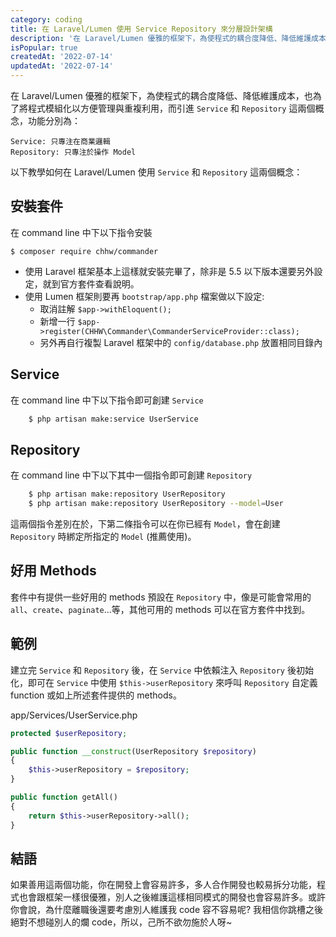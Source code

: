 ```yaml
---
category: coding
title: 在 Laravel/Lumen 使用 Service Repository 來分層設計架構
description: '在 Laravel/Lumen 優雅的框架下，為使程式的耦合度降低、降低維護成本，也為了將程式模組化以方便管理'
isPopular: true
createdAt: '2022-07-14'
updatedAt: '2022-07-14'
---
```


在 Laravel/Lumen 優雅的框架下，為使程式的耦合度降低、降低維護成本，也為了將程式模組化以方便管理與重複利用，而引進 `Service` 和 `Repository` 這兩個概念，功能分別為：
```
Service: 只專注在商業邏輯
Repository: 只專注於操作 Model 
```

以下教學如何在 Laravel/Lumen 使用 `Service` 和 `Repository` 這兩個概念：

## 安裝套件
在 command line 中下以下指令安裝
```
$ composer require chhw/commander
```
* 使用 Laravel 框架基本上這樣就安裝完畢了，除非是 5.5 以下版本還要另外設定，就到官方套件查看說明。
* 使用 Lumen 框架則要再 `bootstrap/app.php` 檔案做以下設定:
  * 取消註解 `$app->withEloquent();`
  * 新增一行 `$app->register(CHHW\Commander\CommanderServiceProvider::class);`
  * 另外再自行複製 Laravel 框架中的 `config/database.php` 放置相同目錄內

## Service

在 command line 中下以下指令即可創建 `Service`
```bash
    $ php artisan make:service UserService
```
## Repository

在 command line 中下以下其中一個指令即可創建 `Repository`
```bash
    $ php artisan make:repository UserRepository
    $ php artisan make:repository UserRepository --model=User
```
這兩個指令差別在於，下第二條指令可以在你已經有 `Model`，會在創建 `Repository` 時綁定所指定的 `Model` (推薦使用)。

## 好用 Methods

套件中有提供一些好用的 methods 預設在 `Repository` 中，像是可能會常用的 `all`、`create`、`paginate`...等，其他可用的 methods 可以在官方套件中找到。

## 範例

建立完 `Service` 和 `Repository` 後，在 `Service` 中依賴注入 `Repository` 後初始化，即可在 `Service` 中使用 `$this->userRepository` 來呼叫 `Repository` 自定義 function 或如上所述套件提供的 methods。

app/Services/UserService.php

```php
protected $userRepository;

public function __construct(UserRepository $repository)
{
    $this->userRepository = $repository;
}

public function getAll()
{
    return $this->userRepository->all();
}
```

## 結語

如果善用這兩個功能，你在開發上會容易許多，多人合作開發也較易拆分功能，程式也會跟框架一樣很優雅，別人之後維護這樣相同模式的開發也會容易許多。或許你會說，為什麼離職後還要考慮別人維護我 code 容不容易呢? 我相信你跳槽之後絕對不想碰別人的爛 code，所以，己所不欲勿施於人呀~ 
